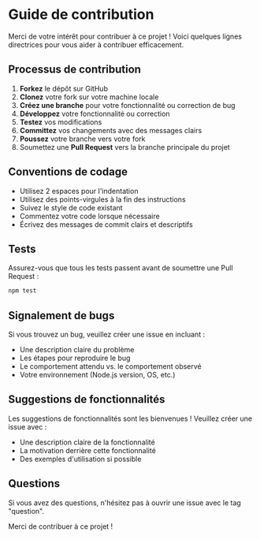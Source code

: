 # Guide de contribution

Merci de votre intérêt pour contribuer à ce projet ! Voici quelques lignes directrices pour vous aider à contribuer efficacement.

## Processus de contribution

1. **Forkez** le dépôt sur GitHub
2. **Clonez** votre fork sur votre machine locale
3. **Créez une branche** pour votre fonctionnalité ou correction de bug
4. **Développez** votre fonctionnalité ou correction
5. **Testez** vos modifications
6. **Committez** vos changements avec des messages clairs
7. **Poussez** votre branche vers votre fork
8. Soumettez une **Pull Request** vers la branche principale du projet

## Conventions de codage

- Utilisez 2 espaces pour l'indentation
- Utilisez des points-virgules à la fin des instructions
- Suivez le style de code existant
- Commentez votre code lorsque nécessaire
- Écrivez des messages de commit clairs et descriptifs

## Tests

Assurez-vous que tous les tests passent avant de soumettre une Pull Request :

```bash
npm test
```

## Signalement de bugs

Si vous trouvez un bug, veuillez créer une issue en incluant :

- Une description claire du problème
- Les étapes pour reproduire le bug
- Le comportement attendu vs. le comportement observé
- Votre environnement (Node.js version, OS, etc.)

## Suggestions de fonctionnalités

Les suggestions de fonctionnalités sont les bienvenues ! Veuillez créer une issue avec :

- Une description claire de la fonctionnalité
- La motivation derrière cette fonctionnalité
- Des exemples d'utilisation si possible

## Questions

Si vous avez des questions, n'hésitez pas à ouvrir une issue avec le tag "question".

Merci de contribuer à ce projet !